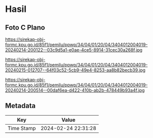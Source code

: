 # Hasil

## Foto C Plano

https://sirekap-obj-formc.kpu.go.id/85f1/pemilu/ppwp/34/04/01/20/04/3404012004019-20240214-200122--03c9d5a1-e0ae-4ce5-8914-31cec30a268f.jpg

https://sirekap-obj-formc.kpu.go.id/85f1/pemilu/ppwp/34/04/01/20/04/3404012004019-20240215-012707--64f03c52-5cb9-49e4-8253-aa8b82becb39.jpg

https://sirekap-obj-formc.kpu.go.id/85f1/pemilu/ppwp/34/04/01/20/04/3404012004019-20240214-200514--00daf6ea-d422-410b-ab2b-478449b93a4f.jpg


## Metadata

| Key        | Value               |
| ---------- | ------------------- |
| Time Stamp | 2024-02-24 22:31:28 |



